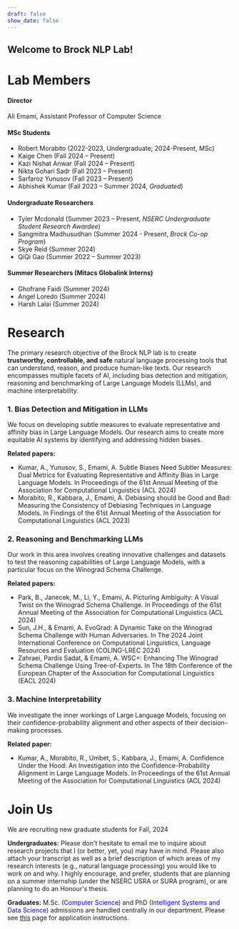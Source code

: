 ```yaml
---
draft: false
show_date: false
---
```


## Welcome to Brock NLP Lab! 

# Lab Members 

#### Director 
Ali Emami, Assistant Professor of Computer Science

#### MSc Students 
- Robert Morabito (2022-2023, Undergraduate; 2024-Present, MSc)
- Kaige Chen (Fall 2024 – Present)
- Kazi Nishat Anwar (Fall 2024 – Present)
- Nikta Gohari Sadr (Fall 2023 – Present)
- Sarfaroz Yunusov (Fall 2023 – Present)
- Abhishek Kumar (Fall 2023 – Summer 2024, *Graduated*)

#### Undergraduate Researchers
- Tyler Mcdonald (Summer 2023 – Present, *NSERC Undergraduate Student Research Awardee*)
- Sangmitra Madhusudhan (Summer 2024 - Present, *Brock Co-op Program*)
- Skye Reid (Summer 2024)
- QiQi Gao (Summer 2022 – Summer 2023)

#### Summer Researchers (Mitacs Globalink Interns)
- Ghofrane Faidi (Summer 2024)
- Angel Loredo (Summer 2024)
- Harsh Lalai (Summer 2024)

# Research 

The primary research objective of the Brock NLP lab is to create **trustworthy, controllable, and safe** natural language processing tools that can understand, reason, and produce human-like texts. Our research encompasses multiple facets of AI, including bias detection and mitigation, reasoning and benchmarking of Large Language Models (LLMs), and machine interpretability.

### 1. Bias Detection and Mitigation in LLMs
We focus on developing subtle measures to evaluate representative and affinity bias in Large Language Models. Our research aims to create more equitable AI systems by identifying and addressing hidden biases.

**Related papers:**
- Kumar, A., Yunusov, S., Emami, A. Subtle Biases Need Subtler Measures: Dual Metrics for Evaluating Representative and Affinity Bias in Large Language Models. In Proceedings of the 61st Annual Meeting of the Association for Computational Linguistics (ACL 2024)
- Morabito, R., Kabbara, J., Emami, A. Debiasing should be Good and Bad: Measuring the Consistency of Debiasing Techniques in Language Models. In Findings of the 61st Annual Meeting of the Association for Computational Linguistics (ACL 2023)

### 2. Reasoning and Benchmarking LLMs
Our work in this area involves creating innovative challenges and datasets to test the reasoning capabilities of Large Language Models, with a particular focus on the Winograd Schema Challenge.

**Related papers:**
- Park, B., Janecek, M., Li, Y., Emami, A. Picturing Ambiguity: A Visual Twist on the Winograd Schema Challenge. In Proceedings of the 61st Annual Meeting of the Association for Computational Linguistics (ACL 2024)
- Sun, J.H., & Emami, A. EvoGrad: A Dynamic Take on the Winograd Schema Challenge with Human Adversaries. In The 2024 Joint International Conference on Computational Linguistics, Language Resources and Evaluation (COLING-LREC 2024)
- Zahraei, Pardis Sadat, & Emami, A. WSC+: Enhancing The Winograd Schema Challenge Using Tree-of-Experts. In The 18th Conference of the European Chapter of the Association for Computational Linguistics (EACL 2024)

### 3. Machine Interpretability
We investigate the inner workings of Large Language Models, focusing on their confidence-probability alignment and other aspects of their decision-making processes.

**Related paper:**
- Kumar, A., Morabito, R., Umbet, S., Kabbara, J., Emami, A. Confidence Under the Hood: An Investigation into the Confidence-Probability Alignment in Large Language Models. In Proceedings of the 61st Annual Meeting of the Association for Computational Linguistics (ACL 2024)

# Join Us

We are recruiting new graduate students for Fall, 2024

**Undergraduates:** Please don't hesitate to email me to inquire about research projects that I (or better, yet, you) may have in mind. Please also attach your transcript as well as a brief description of which areas of my research interests (e.g., natural language processing) you would like to work on and why. I highly encourage, and prefer, students that are planning on a summer internship (under the NSERC USRA or SURA program), or are planning to do an Honour's thesis. 

**Graduates:** M.Sc. (<font color="blue">Computer Science</font>) and PhD (<font color="blue">Intelligent Systems and Data Science</font>) admissions are handled centrally in our department. Please see [this](https://brocku.ca/graduate-studies/future-students/apply/) page for application instructions.